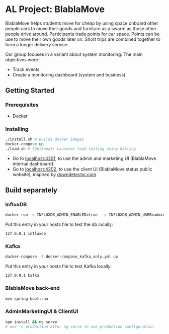 # AL Project: BlablaMove

BlablaMove helps students move for cheap by using space onboard other people cars to move their goods and furniture as a swarm as those other people drive around. Participants trade points for car space. Points can be use to move their own goods later on. Short trips are combined together to form a longer delivery service.

Our group focuses in a variant about system monitoring. The main objectives were :

- Track events.
- Create a monitoring dashboard (system and business).

## Getting Started

### Prerequisites

- Docker

### Installing

```bash
./install.sh # Builds docker images
docker-compose up
./load.sh # (Optional) Launches load testing using Gatling
```

- Go to [localhost:4201](localhost:4201), to use the admin and marketing UI (BlablaMove internal dashboard).
- Go to [localhost:4202](localhost:4202), to use the client UI (BlablaMove status public website), inspired by [downdetector.com](https://downdetector.com/status/reddit)

## Build separately

### InfluxDB

```bash
docker run -e INFLUXDB_ADMIN_ENABLED=true  -e INFLUXDB_ADMIN_USER=admin -e INFLUXDB_ADMIN_PASSWORD=admin  -p 8086:8086 -v influxdb:/var/lib/influxdb influxdb
```

Put this entry in your hosts file to test the db locally:

```text
127.0.0.1 influxdb
```

### Kafka

```bash
docker-compose -f docker-compose_kafka_only.yml up
```

Put this entry in your hosts file to test Kafka locally:

```text
127.0.0.1 kafka
```

### BlablaMove back-end

```bash
mvn spring-boot:run
```

### AdminMarketingUI & ClientUI

```bash
npm install && ng serve
# use -c production after ng serve to use production configuration
```
